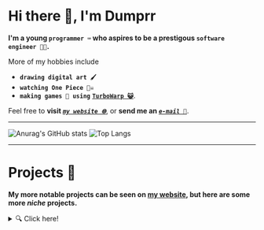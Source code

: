 

# Hi there 👋, I'm Dumprr

**I'm a young `programmer ⌨️` who aspires to be a prestigous `software engineer 👨‍💻`.**

More of my hobbies include 
- **`drawing digital art 🖌️`**
- **`watching One Piece 🏴‍☠️`** 
- **`making games 👾 using`**  [**`TurboWarp 😺`**](https://turbowarp.org/).

Feel free to **visit *[`my website 🌐`](https://dumprr.github.io/)***, or **send me an *[`e-mail 📧`](mailto:duhhhmprr@proton.me)***.

---

![Anurag's GitHub stats](https://github-readme-stats.vercel.app/api?username=dumprr&show_icons=true&theme=tokyonight&line_height=28&hide_border=true)
![Top Langs](https://github-readme-stats.vercel.app/api/top-langs/?username=dumprr&layout=donut&theme=tokyonight&hide_border=true)

---


# Projects 🧰
**My more notable projects can be seen on [my website](https://dumprr.github.io/), but here are some more *niche* projects.**
<details>
  <summary> 🔍 Click here!</summary><br>

- [**`TubeOffloader`**](https://github.com/dumprr/TubeOffloader), a (scuffed) YouTube video downloader made in Python

- [**`Ex(py)riments`**](https://github.com/dumprr/Ex-Py-riments), a bunch of little gadgets made in Python 

- [**`Trudare`**](https://github.com/dumprr/Trudare), a truth or dare discord bot (unfinished)


ALSO...
- ![I made this cat](https://piskel-imgstore-b.appspot.com/img/15703b17-3ec6-11ee-882d-fd9c21749db8.gif) <--- I animated that!

</details>


